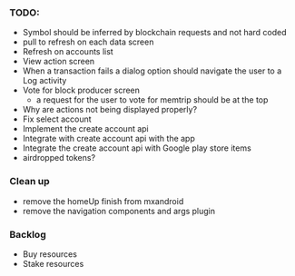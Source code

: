 ### TODO:
- Symbol should be inferred by blockchain requests and not hard coded
- pull to refresh on each data screen
- Refresh on accounts list
- View action screen
- When a transaction fails a dialog option should navigate the user to a Log activity 
- Vote for block producer screen
    - a request for the user to vote for memtrip should be at the top
- Why are actions not being displayed properly?
- Fix select account
- Implement the create account api 
- Integrate with create account api with the app
- Integrate the create account api with Google play store items
- airdropped tokens?

### Clean up
- remove the homeUp finish from mxandroid
- remove the navigation components and args plugin

### Backlog
- Buy resources
- Stake resources